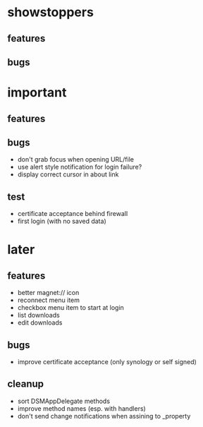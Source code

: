 # showstoppers

## features

## bugs


# important

## features

## bugs

- don't grab focus when opening URL/file
- use alert style notification for login failure?
- display correct cursor in about link

## test

- certificate acceptance behind firewall
- first login (with no saved data)


# later

## features

- better magnet:// icon
- reconnect menu item
- checkbox menu item to start at login
- list downloads
- edit downloads

## bugs

- improve certificate acceptance (only synology or self signed)

## cleanup

- sort DSMAppDelegate methods
- improve method names (esp. with handlers)
- don't send change notifications when assining to _property
